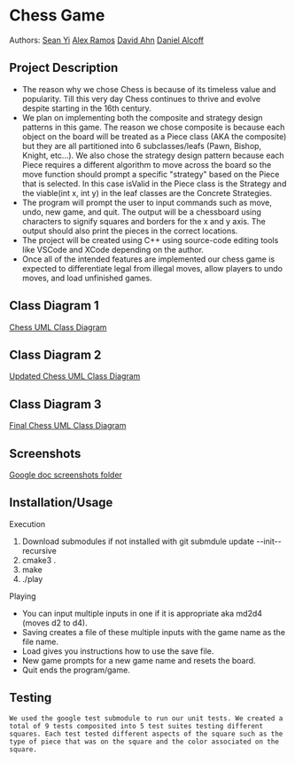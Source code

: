 # Chess Game
 
  Authors: [Sean Yi](https://github.com/syi012) [Alex Ramos](https://github.com/RamosAlexCS) [David Ahn](https://github.com/dahn013) [Daniel Alcoff](https://github.com/ilkiyani)

## Project Description
  * The reason why we chose Chess is because of its timeless value and popularity. Till this very day Chess continues to thrive and evolve despite starting in the 16th century. 
  * We plan on implementing both the composite and strategy design patterns in this game. The reason we chose composite is because each object on the board will be treated as a Piece class (AKA the composite) but they are all partitioned into 6 subclasses/leafs (Pawn, Bishop, Knight, etc...). We also chose the strategy design pattern because each Piece requires a different algorithm to move across the board so the move function should prompt a specific "strategy" based on the Piece that is selected. In this case isValid in the Piece class is the Strategy and the viable(int x, int y) in the leaf classes are the Concrete Strategies.
  * The program will prompt the user to input commands such as move, undo, new game, and quit. The output will be a chessboard using characters to signify squares and borders for the x and y axis. The output should also print the pieces in the correct locations.
  * The project will be created using C++ using source-code editing tools like VSCode and XCode depending on the author.
  * Once all of the intended features are implemented our chess game is expected to differentiate legal from illegal moves, allow players to undo moves, and load unfinished games. 
  
## Class Diagram 1
  [Chess UML Class Diagram](https://drive.google.com/file/d/1Szcj0UyhY4KbvHp5DhjzDviRplMPprnY/view?usp=sharing)

## Class Diagram 2
  [Updated Chess UML Class Diagram](https://docs.google.com/file/d/1GEduaBfRixYrOmtP3e-OghWE-VfhyVZqRi6r15xAZ2M/view)
 
## Class Diagram 3
  [Final Chess UML Class Diagram](https://drive.google.com/file/d/1TP_z2gxI8cquzujQ0ruFNlctSqlXhAnQ/view?usp=sharing)

## Screenshots
  [Google doc screenshots folder](https://drive.google.com/drive/folders/1NTM0OUHa1Eg8ASEudPd-qO-8RdxXye0V?usp=sharing)

 ## Installation/Usage
  Execution
  1. Download submodules if not installed with git submdule update --init--recursive
  2. cmake3 .
  3. make
  4. ./play
  
  Playing
  * You can input multiple inputs in one if it is appropriate aka md2d4 (moves d2 to d4).
  * Saving creates a file of these multiple inputs with the game name as the file name.
  * Load gives you instructions how to use the save file.
  * New game prompts for a new game name and resets the board.
  * Quit ends the program/game.
 ## Testing
    We used the google test submodule to run our unit tests. We created a total of 9 tests composited into 5 test suites testing different squares. Each test tested different aspects of the square such as the type of piece that was on the square and the color associated on the square. 
 
